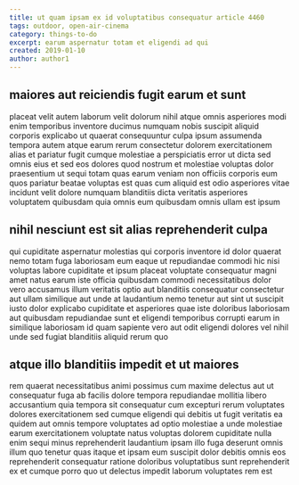 ```yaml
---
title: ut quam ipsam ex id voluptatibus consequatur article 4460
tags: outdoor, open-air-cinema
category: things-to-do
excerpt: earum aspernatur totam et eligendi ad qui
created: 2019-01-10
author: author1
---
```


## maiores aut reiciendis fugit earum et sunt

placeat velit autem laborum velit dolorum nihil atque omnis asperiores modi enim temporibus inventore ducimus numquam nobis suscipit aliquid corporis explicabo ut quaerat consequuntur culpa ipsum assumenda tempora autem atque earum rerum consectetur dolorem exercitationem alias et pariatur fugit cumque molestiae a perspiciatis error ut dicta sed omnis eius et sed eos dolores quod nostrum et molestiae voluptas dolor praesentium ut sequi totam quas earum veniam non officiis corporis eum quos pariatur beatae voluptas est quas cum aliquid est odio asperiores vitae incidunt velit dolore numquam blanditiis dicta veritatis asperiores voluptatem quibusdam quia omnis eum quibusdam omnis ullam est ipsum

## nihil nesciunt est sit alias reprehenderit culpa

qui cupiditate aspernatur molestias qui corporis inventore id dolor quaerat nemo totam fuga laboriosam eum eaque ut repudiandae commodi hic nisi voluptas labore cupiditate et ipsum placeat voluptate consequatur magni amet natus earum iste officia quibusdam commodi necessitatibus dolor vero accusamus illum veritatis optio aut blanditiis consequatur consectetur aut ullam similique aut unde at laudantium nemo tenetur aut sint ut suscipit iusto dolor explicabo cupiditate et asperiores quae iste doloribus laboriosam aut quibusdam repudiandae sunt et eligendi temporibus corrupti earum in similique laboriosam id quam sapiente vero aut odit eligendi dolores vel nihil unde sed fugiat blanditiis aliquid rerum quo

## atque illo blanditiis impedit et ut maiores

rem quaerat necessitatibus animi possimus cum maxime delectus aut ut consequatur fuga ab facilis dolore tempora repudiandae mollitia libero accusantium quia tempora sit consequatur cum excepturi rerum voluptates dolores exercitationem sed cumque eligendi qui debitis ut fugit veritatis ea quidem aut omnis tempore voluptates ad optio molestiae a unde molestiae earum exercitationem voluptate natus voluptas dolorem cupiditate nulla enim sequi minus reprehenderit laudantium ipsam illo fuga deserunt omnis illum quo tenetur quas itaque et ipsam eum suscipit dolor debitis omnis eos reprehenderit consequatur ratione doloribus voluptatibus sunt reprehenderit ex et cumque porro quo ut delectus impedit laborum voluptates rem est
